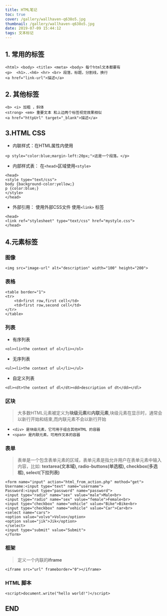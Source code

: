 ```yaml
---
title: HTML笔记
toc: true
cover: /gallery/wallhaven-q638o5.jpg
thumbnail: /gallery/wallhaven-q638o5.jpg
date: 2019-07-09 15:44:12
tags: 文本标记
---
```


## 1. 常用的标签

    <html> <body> <title> <meta> <body> 每个html文本都要有
    <p>  <h1>..<h6> <hr> <br> 段落，标题，分割线，换行
    <a href="link-url">描述</a>

<!--more-->
## 2. 其他标签
    <b> <i> 加粗 ，斜体
    <strong> <em> 重要文本 和上边两个标签视觉效果相似
    <a href="httpUrl" target="_blank">描述</a>
## 3.HTML CSS
* 内联样式：在HTML属性内使用

`<p style="color:blue;margin-left:20px;">这是一个段落。</p>`
* 内部样式表： 在`<head>`区域使用`<style>`
```
<head>
<style type="text/css">
body {background-color:yellow;}        
p {color:blue;}
</style>
</head>
```
* 外部引用： 使用外部CSS文件 使用`<link>` 标签
```
<head>
<link ref="stylesheet" type="text/css" href="mystyle.css">
</head>
```
## 4.元素标签
### 图像
`<img src="image-url" alt="description" width="100" height="200">`
### 表格
```
<table border="1">
<tr>
    <td>first row,first cell</td>
    <td>first row,second cell</td>
</tr>
</table>
```
### 列表
* 有序列表

`<ol><li>the context of ol</li></ol>`

* 无序列表

`<ul><li>the context of ul</li></ul>`

* 自定义列表

`<dl><dt>the context of dl</dt><dd>description of dt</dd></dl>`

### 区块
> 大多数HTML元素被定义为**块级元素**和**内联元素**,块级元素在显示时，通常会以新行开始和结束,而内联元素不会以新行开始

*  `<div> 是块级元素，它可用于组合其他HTML 的容器`
*  `<span> 是内联元素，可用作文本的容器`

### 表单
> 表单是一个包含表单元素的区域，表单元素是指允许用户在表单元素中输入内容，比如:      **textarea(文本域), radio-buttons(单选框), checkbox(多选框), select(下拉列表)**
```
<form name="input" action="html_from_action.php" mothod="get">
Username:<input type="text" name="username">
Password:<input type="password" name="password">
<input type="radio" name="sex" value="male">Male<br>
<input type="radio" name="sex" value="female">Female<br>
<input type="checkbox" name="vehicle" value="Bike">Bike<br>
<input type="checkbox" name="vehicle" value="Car">Car<br>
<select name="cars">
<option value="volvo">Volvo</option>
<option value="jik">Jik</option>
</select>
<input type="submit" value="Submit">
</form>
```
### 框架
> 定义一个内联的**iframe**

`<iframe src="url" frameborder="0"></iframe>`

### HTML 脚本
`<script>document.write("hello world!")</script>`

## END
